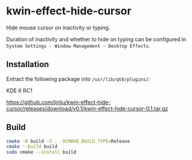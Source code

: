 # kwin-effect-hide-cursor

Hide mouse cursor on inactivity or typing.

Duration of inactivity and whether to hide on typing can be configured in `System Settings - Window Management - Desktop Effects`.

## Installation

Extract the following package into `/usr/lib/qt6/plugins/`:

KDE 6 RC1

https://github.com/jinliu/kwin-effect-hide-cursor/releases/download/v0.1/kwin-effect-hide-cursor-0.1.tar.gz

## Build

```bash
cmake -B build -S . -DCMAKE_BUILD_TYPE=Release
cmake --build build
sudo cmake --install build
```
